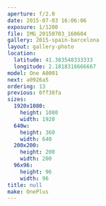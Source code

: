 ```yaml
---
aperture: f/2.0
date: 2015-07-03 16:06:06
exposure: 1/1200
file: IMG_20150703_160604
gallery: 2015-spain-barcelona
layout: gallery-photo
location:
  latitude: 41.383548333333
  longitude: 2.1818316666667
model: One A0001
next: a0926a5
ordering: 13
previous: 0ff38fa
sizes:
  1920x1080:
    height: 1080
    width: 1920
  640w:
    height: 360
    width: 640
  200x200:
    height: 200
    width: 200
  96x96:
    height: 96
    width: 96
title: null
make: OnePlus
---
```

